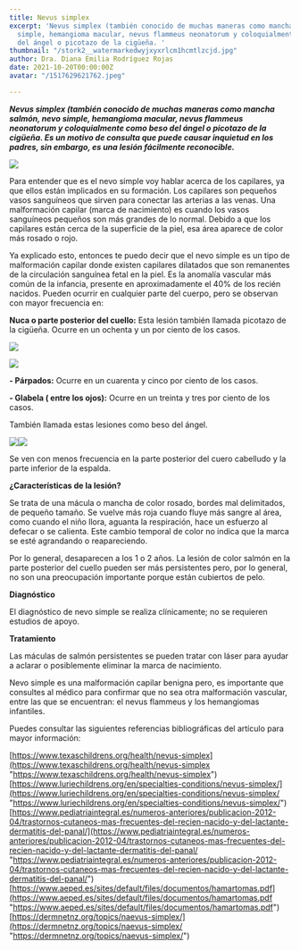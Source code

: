 ```yaml
---
title: Nevus simplex
excerpt: 'Nevus simplex (también conocido de muchas maneras como mancha salmón, nevo
  simple, hemangioma macular, nevus flammeus neonatorum y coloquialmente como beso
  del ángel o picotazo de la cigüeña. '
thumbnail: "/stork2__watermarkedwyjxyxrlcm1hcmtlzcjd.jpg"
author: Dra. Diana Emilia Rodríguez Rojas
date: 2021-10-20T00:00:00Z
avatar: "/1517629621762.jpeg"

---
```

**_Nevus simplex (también conocido de muchas maneras como mancha salmón, nevo simple, hemangioma macular, nevus flammeus neonatorum y coloquialmente como beso del ángel o picotazo de la cigüeña. Es un motivo de consulta que puede causar inquietud en los padres, sin embargo, es una lesión fácilmente reconocible._**

![](/blood-heart-capillaries-arteries-veins.jpg)

Para entender que es el nevo simple voy hablar acerca de los capilares, ya que ellos están implicados en su formación. Los capilares son pequeños vasos sanguíneos que sirven para conectar las arterias a las venas. Una malformación capilar (marca de nacimiento) es cuando los vasos sanguíneos pequeños son más grandes de lo normal. Debido a que los capilares están cerca de la superficie de la piel, esa área aparece de color más rosado o rojo.

Ya explicado esto, entonces te puedo decir que el nevo simple es un tipo de malformación capilar donde existen capilares dilatados que son remanentes de la circulación sanguínea fetal en la piel. Es la anomalía vascular más común de la infancia, presente en aproximadamente el 40% de los recién nacidos. Pueden ocurrir en cualquier parte del cuerpo, pero se observan con mayor frecuencia en:

**Nuca o parte posterior del cuello:** Esta lesión también llamada picotazo de la cigüeña. Ocurre en un ochenta y un por ciento de los casos.

![](/naevus-simplex-02__watermarkedwyjxyxrlcm1hcmtlzcjd.jpeg)

![](/dibujos-animados-aves-ciguena-bebe_29190-3313.jpg)

**- Párpados:** Ocurre en un cuarenta y cinco por ciento de los casos. 

**- Glabela ( entre los ojos):** Ocurre en un treinta y tres por ciento de los casos.

También llamada estas lesiones como beso del ángel.

![](/download.jpeg)![](/angel-besos-en-la-frente-del-nino-cy8c86.jpg)

Se ven con menos frecuencia en la parte posterior del cuero cabelludo y la parte inferior de la espalda.

**¿Características de la lesión?**

Se trata de una mácula o mancha de color rosado, bordes mal delimitados, de pequeño tamaño. Se vuelve más roja cuando fluye más sangre al área, como cuando el niño llora, aguanta la respiración, hace un esfuerzo al defecar o se calienta. Este cambio temporal de color no indica que la marca se esté agrandando o reapareciendo.

Por lo general, desaparecen a los 1 o 2 años. La lesión de color salmón en la parte posterior del cuello pueden ser más persistentes pero, por lo general, no son una preocupación importante porque están cubiertos de pelo.

**Diagnóstico**

El diagnóstico de nevo simple se realiza clínicamente; no se requieren estudios de apoyo.

**Tratamiento**

Las máculas de salmón persistentes se pueden tratar con láser para ayudar a aclarar o posiblemente eliminar la marca de nacimiento.

Nevo simple es una malformación capilar benigna pero, es importante que consultes al médico para confirmar que no sea otra malformación vascular, entre las que se encuentran: el nevus flammeus y los hemangiomas infantiles.

Puedes consultar las siguientes referencias bibliográficas del artículo para mayor información:

[https://www.texaschildrens.org/health/nevus-simplex](https://www.texaschildrens.org/health/nevus-simplex "https://www.texaschildrens.org/health/nevus-simplex")  
[https://www.luriechildrens.org/en/specialties-conditions/nevus-simplex/](https://www.luriechildrens.org/en/specialties-conditions/nevus-simplex/ "https://www.luriechildrens.org/en/specialties-conditions/nevus-simplex/")  
[https://www.pediatriaintegral.es/numeros-anteriores/publicacion-2012-04/trastornos-cutaneos-mas-frecuentes-del-recien-nacido-y-del-lactante-dermatitis-del-panal/](https://www.pediatriaintegral.es/numeros-anteriores/publicacion-2012-04/trastornos-cutaneos-mas-frecuentes-del-recien-nacido-y-del-lactante-dermatitis-del-panal/ "https://www.pediatriaintegral.es/numeros-anteriores/publicacion-2012-04/trastornos-cutaneos-mas-frecuentes-del-recien-nacido-y-del-lactante-dermatitis-del-panal/")  
[https://www.aeped.es/sites/default/files/documentos/hamartomas.pdf](https://www.aeped.es/sites/default/files/documentos/hamartomas.pdf "https://www.aeped.es/sites/default/files/documentos/hamartomas.pdf")  
[https://dermnetnz.org/topics/naevus-simplex/](https://dermnetnz.org/topics/naevus-simplex/ "https://dermnetnz.org/topics/naevus-simplex/")